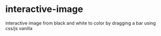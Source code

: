 # interactive-image
interactive image from black and white to color by dragging a bar using css/js vanilla
